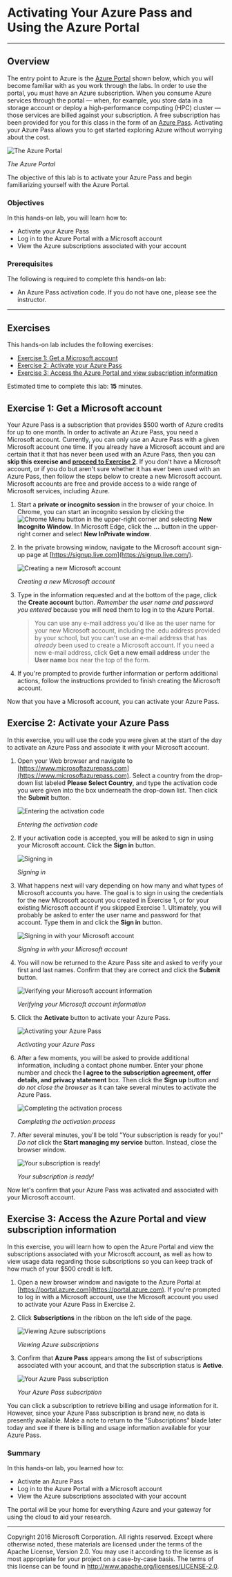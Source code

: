 <a name="HOLTitle"></a>
# Activating Your Azure Pass and Using the Azure Portal #

---

<a name="Overview"></a>
## Overview ##

The entry point to Azure is the [Azure Portal](https://portal.azure.com) shown below, which you will become familiar with as you work through the labs. In order to use the portal, you must have an Azure subscription. When you consume Azure services through the portal — when, for example, you store data in a storage account or deploy a high-performance computing (HPC) cluster — those services are billed against your subscription. A free subscription has been provided for you for this class in the form of an [Azure Pass](https://www.microsoftazurepass.com/). Activating your Azure Pass allows you to get started exploring Azure without worrying about the cost.

![The Azure Portal](Images/azure-portal.png)

_The Azure Portal_

The objective of this lab is to activate your Azure Pass and begin familiarizing yourself with the Azure Portal.

<a name="Objectives"></a>
### Objectives ###

In this hands-on lab, you will learn how to:

- Activate your Azure Pass
- Log in to the Azure Portal with a Microsoft account
- View the Azure subscriptions associated with your account

<a name="Prerequisites"></a>
### Prerequisites ###

The following is required to complete this hands-on lab:

- An Azure Pass activation code. If you do not have one, please see the instructor.

---
<a name="Exercises"></a>
## Exercises ##

This hands-on lab includes the following exercises:

- [Exercise 1: Get a Microsoft account](#Exercise1)
- [Exercise 2: Activate your Azure Pass](#Exercise2)
- [Exercise 3: Access the Azure Portal and view subscription information](#Exercise3)

Estimated time to complete this lab: **15** minutes.

<a name="Exercise1"></a>
## Exercise 1: Get a Microsoft account ##
 
Your Azure Pass is a subscription that provides $500 worth of Azure credits for up to one month. In order to activate an Azure Pass, you need a Microsoft account. Currently, you can only use an Azure Pass with a given Microsoft account one time. If you already have a Microsoft account and are certain that it that has never been used with an Azure Pass, then you can **skip this exercise and [proceed to Exercise 2](#Exercise2)**. If you don't have a Microsoft account, or if you do but aren't sure whether it has ever been used with an Azure Pass, then follow the steps below to create a new Microsoft account. Microsoft accounts are free and provide access to a wide range of Microsoft services, including Azure.

1. Start a **private or incognito session** in the browser of your choice. In Chrome, you can start an incognito session by clicking the ![Chrome Menu](Images/chrome-menu.png) button in the upper-right corner and selecting **New Incognito Window**. In Microsoft Edge, click the **...** button in the upper-right corner and select **New InPrivate window**.

1. In the private browsing window, navigate to the Microsoft account sign-up page at [https://signup.live.com](https://signup.live.com/).

    ![Creating a new Microsoft account](Images/new-microsoft-account.png)

    _Creating a new Microsoft account_

1. Type in the information requested and at the bottom of the page, click the **Create account** button. _Remember the user name and password you entered_ because you will need them to log in to the Azure Portal.

	> You can use any e-mail address you'd like as the user name for your new Microsoft account, including the .edu address provided by your school, but you can't use an e-mail address that has *already* been used to create a Microsoft account. If you need a new e-mail address, click **Get a new email address** under the **User name** box near the top of the form.

1. If you're prompted to provide further information or perform additional actions, follow the instructions provided to finish creating the Microsoft account.

Now that you have a Microsoft account, you can activate your Azure Pass.

<a name="Exercise2"></a>
## Exercise 2: Activate your Azure Pass ##

In this exercise, you will use the code you were given at the start of the day to activate an Azure Pass and associate it with your Microsoft account.

1. Open your Web browser and navigate to [https://www.microsoftazurepass.com](https://www.microsoftazurepass.com). Select a country from the drop-down list labeled **Please Select Country**, and type the activation code you were given into the box underneath the drop-down list. Then click the **Submit** button.

    ![Entering the activation code](Images/activate-azure-pass-1.png)

    _Entering the activation code_

1. If your activation code is accepted, you will be asked to sign in using your Microsoft account. Click the **Sign in** button.

    ![Signing in](Images/ex1-click-sign-in.png)

    _Signing in_

1. What happens next will vary depending on how many and what types of Microsoft accounts you have. The goal is to sign in using the credentials for the new Microsoft account you created in Exercise 1, or for your existing Microsoft account if you skipped Exercise 1. Ultimately, you will probably be asked to enter the user name and password for that account. Type them in and click the **Sign in** button.

    ![Signing in with your Microsoft account](Images/activate-azure-pass-3.png)

    _Signing in with your Microsoft account_

1. You will now be returned to the Azure Pass site and asked to verify your first and last names. Confirm that they are correct and click the **Submit** button.

    ![Verifying your Microsoft account information](Images/ex1-verify-account-info.png)

    _Verifying your Microsoft account information_

1. Click the **Activate** button to activate your Azure Pass.

    ![Activating your Azure Pass](Images/ex1-activate-subscription.png)

    _Activating your Azure Pass_

1. After a few moments, you will be asked to provide additional information, including a contact phone number. Enter your phone number and check the **I agree to the subscription agreement, offer details, and privacy statement** box. Then click the **Sign up** button and *do not close the browser* as it can take several minutes to activate the Azure Pass.

    ![Completing the activation process](Images/activate-azure-pass-5.png)

    _Completing the activation process_

1. After several minutes, you'll be told "Your subscription is ready for you!" *Do not* click the **Start managing my service** button. Instead, close the browser window.

    ![Your subscription is ready!](Images/subscription-is-ready.png)

    _Your subscription is ready!_

Now let's confirm that your Azure Pass was activated and associated with your Microsoft account.

<a name="Exercise3"></a>
## Exercise 3: Access the Azure Portal and view subscription information ##

In this exercise, you will learn how to open the Azure Portal and view the subscriptions associated with your Microsoft account, as well as how to view usage data regarding those subscriptions so you can keep track of how much of your $500 credit is left.

1. Open a new browser window and navigate to the Azure Portal at [https://portal.azure.com](https://portal.azure.com). If you're prompted to log in with a Microsoft account, use the Microsoft account you used to activate your Azure Pass in Exercise 2.

1. Click **Subscriptions** in the ribbon on the left side of the page.

    ![Viewing Azure subscriptions](Images/azure-portal-view-subscriptions.png)

    _Viewing Azure subscriptions_

1. Confirm that **Azure Pass** appears among the list of subscriptions associated with your account, and that the subscription status is **Active**.

    ![Your Azure Pass subscription](Images/subscriptions.png)

    _Your Azure Pass subscription_

You can click a subscription to retrieve billing and usage information for it. However, since your Azure Pass subscription is brand new, no data is presently available. Make a note to return to the "Subscriptions" blade later today and see if there is billing and usage information available for your Azure Pass. 

### Summary ###

In this hands-on lab, you learned how to:

- Activate an Azure Pass
- Log in to the Azure Portal with a Microsoft account
- View the Azure subscriptions associated with your account

The portal will be your home for everything Azure and your gateway for using the cloud to aid your research.

---

Copyright 2016 Microsoft Corporation. All rights reserved. Except where otherwise noted, these materials are licensed under the terms of the Apache License, Version 2.0. You may use it according to the license as is most appropriate for your project on a case-by-case basis. The terms of this license can be found in http://www.apache.org/licenses/LICENSE-2.0.
